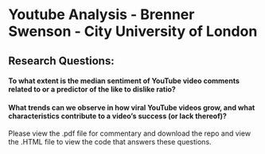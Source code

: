 # Youtube Analysis - Brenner Swenson - City University of London

## Research Questions:
#### To what extent is the median sentiment of YouTube video comments related to or a predictor of the like to dislike ratio?
#### What trends can we observe in how viral YouTube videos grow, and what characteristics contribute to a video’s success (or lack thereof)?


Please view the .pdf file for commentary and download the repo and view the .HTML file to view the code that answers these questions. 
